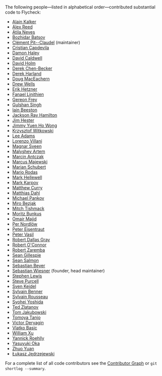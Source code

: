
The following people—listed in alphabetical order—contributed
substantial code to Flycheck:

* [Alain Kalker](https://github.com/ackalker)
* [Alex Reed](https://github.com/acr4)
* [Atila Neves](https://github.com/atilaneves)
* [Bozhidar Batsov](https://github.com/bbatsov)
* [Clément Pit--Claudel](https://github.com/cpitclaudel) (maintainer)
* [Cristian Capdevila](https://github.com/capdevc)
* [Damon Haley](https://github.com/dhaley)
* [David Caldwell](https://github.com/caldwell)
* [David Holm](https://github.com/dholm)
* [Derek Chen-Becker](https://github.com/dchenbecker)
* [Derek Harland](https://github.com/donkopotamus)
* [Doug MacEachern](https://github.com/dougm)
* [Drew Wells](https://github.com/drewwells)
* [Erik Hetzner](https://github.com/egh)
* [Fanael Linithien](https://github.com/Fanael)
* [Gereon Frey](https://github.com/gfrey)
* [Gulshan Singh](https://github.com/gsingh93)
* [Iain Beeston](https://github.com/iainbeeston)
* [Jackson Ray Hamilton](https://github.com/jacksonrayhamilton)
* [Jim Hester](https://github.com/jimhester)
* [Jimmy Yuen Ho Wong](https://github.com/wyuenho)
* [Krzysztof Witkowski](https://github.com/kwitek)
* [Lee Adams](https://github.com/leeaustinadams)
* [Lorenzo Villani](https://github.com/lvillani)
* [Magnar Sveen](https://github.com/magnars)
* [Malyshev Artem](https://github.com/proofit404)
* [Marcin Antczak](https://github.com/marcinant)
* [Marcus Majewski](https://github.com/hekto)
* [Marian Schubert](https://github.com/maio)
* [Mario Rodas](https://github.com/marsam)
* [Mark Hellewell](https://github.com/markhellewell)
* [Mark Karpov](https://github.com/mrkkrp)
* [Matthew Curry](https://github.com/strawhatguy)
* [Matthias Dahl](https://github.com/BinaryKhaos)
* [Michael Pankov](https://github.com/mkpankov)
* [Miro Bezjak](https://github.com/mbezjak)
* [Mitch Tishmack](https://github.com/mitchty)
* [Moritz Bunkus](https://github.com/mbunkus)
* [Omair Majid](https://github.com/omajid)
* [Per Nordlöw](https://github.com/nordlow)
* [Peter Eisentraut](https://github.com/petere)
* [Peter Vasil](https://github.com/ptrv)
* [Robert Dallas Gray](https://github.com/rdallasgray)
* [Robert O'Connor](https://github.com/robbyoconnor)
* [Robert Zaremba](https://github.com/robert-zaremba)
* [Sean Gillespie](https://github.com/swgillespie)
* [Sean Salmon](https://github.com/phatcabbage)
* [Sebastian Beyer](https://github.com/sebastianbeyer)
* [Sebastian Wiesner](https://github.com/lunaryorn) (founder, head maintainer)
* [Stephen Lewis](https://github.com/stephenjlewis)
* [Steve Purcell](https://github.com/purcell)
* [Sven Keidel](https://github.com/svenkeidel)
* [Sylvain Benner](https://github.com/syl20bnr)
* [Sylvain Rousseau](https://github.com/thisirs)
* [Syohei Yoshida](https://github.com/syohex)
* [Ted Zlatanov](https://github.com/tzz)
* [Tom Jakubowski](https://github.com/tomjakubowski)
* [Tomoya Tanjo](https://github.com/tom-tan)
* [Victor Deryagin](https://github.com/vderyagin)
* [Vlatko Basic](https://github.com/vlatkoB)
* [William Xu](https://github.com/xwl)
* [Yannick Roehlly](https://github.com/yannick1974)
* [Yasuyuki Oka](https://github.com/yasuyk)
* [Zhuo Yuan](https://github.com/yzprofile)
* [Łukasz Jędrzejewski](https://github.com/jedrz)

For a complete list of all code contributors see the [Contributor Graph][] or
`git shortlog --summary`.

[Contributor Graph]: https://github.com/flycheck/flycheck/graphs/contributors
